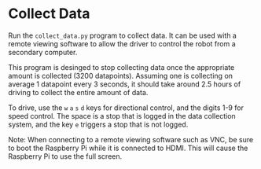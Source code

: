# Collect Data
Run the ```collect_data.py``` program to collect data. 
It can be used with a remote viewing software to allow the driver to control the robot from a secondary computer.

This program is desinged to stop collecting data once the appropriate amount is collected (3200 datapoints). Assuming one is collecting on average 1 datapoint every 3 seconds, it should take around 2.5 hours of driving to collect the entire amount of data. 

To drive, use the ```w``` ```a``` ```s``` ```d``` keys for directional control, and the digits 1-9 for speed control. The space is a stop that is logged in the data collection system, and the key ```e``` triggers a stop that is not logged.

Note: When connecting to a remote viewing software such as VNC, be sure to boot the Raspberry Pi while it is connected to HDMI. This will cause the Raspberry Pi to use the full screen.
